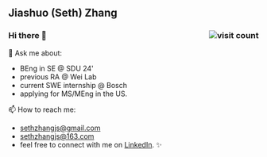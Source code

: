 ## Jiashuo (Seth) Zhang                                       
### Hi there 👋   <img src="https://komarev.com/ghpvc/?username=sethzhangjs" alt="visit count" align="right" />

<!--
**sethzhangjs/sethzhangjs** is a ✨ _special_ ✨ repository because its `README.md` (this file) appears on your GitHub profile.

Here are some ideas to get you started:

- 🔭 I’m currently working on ...
- 🌱 I’m currently learning ...
- 👯 I’m looking to collaborate on ...
- 🤔 I’m looking for help with ...
- 💬 Ask me about ...
- 📫 How to reach me: ...
- 😄 Pronouns: ...
- ⚡ Fun fact: ...
-->

💬 Ask me about:
- BEng in SE @ SDU 24' 
- previous RA @ Wei Lab
- current SWE internship @ Bosch
- applying for MS/MEng in the US.

📫 How to reach me: 
- sethzhangjs@gmail.com
- sethzhangjs@163.com
- feel free to connect with me on [LinkedIn](www.linkedin.com/in/sethzhangjs). ✨



